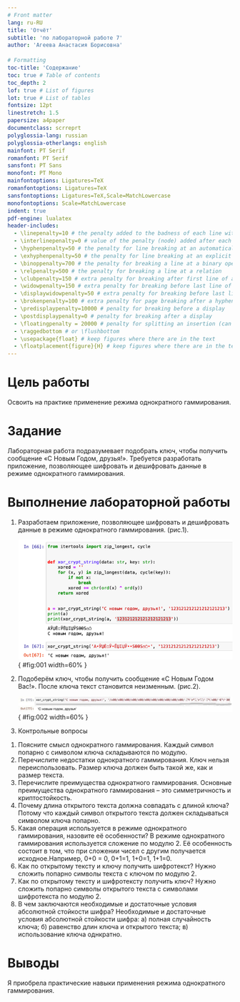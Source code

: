 ```yaml
---
# Front matter
lang: ru-RU
title: 'Отчёт'
subtitle: 'по лабораторной работе 7'
author: 'Агеева Анастасия Борисовна'

# Formatting
toc-title: 'Содержание'
toc: true # Table of contents
toc_depth: 2
lof: true # List of figures
lot: true # List of tables
fontsize: 12pt
linestretch: 1.5
papersize: a4paper
documentclass: scrreprt
polyglossia-lang: russian
polyglossia-otherlangs: english
mainfont: PT Serif
romanfont: PT Serif
sansfont: PT Sans
monofont: PT Mono
mainfontoptions: Ligatures=TeX
romanfontoptions: Ligatures=TeX
sansfontoptions: Ligatures=TeX,Scale=MatchLowercase
monofontoptions: Scale=MatchLowercase
indent: true
pdf-engine: lualatex
header-includes:
  - \linepenalty=10 # the penalty added to the badness of each line within a paragraph (no associated penalty node) Increasing the value makes tex try to have fewer lines in the paragraph.
  - \interlinepenalty=0 # value of the penalty (node) added after each line of a paragraph.
  - \hyphenpenalty=50 # the penalty for line breaking at an automatically inserted hyphen
  - \exhyphenpenalty=50 # the penalty for line breaking at an explicit hyphen
  - \binoppenalty=700 # the penalty for breaking a line at a binary operator
  - \relpenalty=500 # the penalty for breaking a line at a relation
  - \clubpenalty=150 # extra penalty for breaking after first line of a paragraph
  - \widowpenalty=150 # extra penalty for breaking before last line of a paragraph
  - \displaywidowpenalty=50 # extra penalty for breaking before last line before a display math
  - \brokenpenalty=100 # extra penalty for page breaking after a hyphenated line
  - \predisplaypenalty=10000 # penalty for breaking before a display
  - \postdisplaypenalty=0 # penalty for breaking after a display
  - \floatingpenalty = 20000 # penalty for splitting an insertion (can only be split footnote in standard LaTeX)
  - \raggedbottom # or \flushbottom
  - \usepackage{float} # keep figures where there are in the text
  - \floatplacement{figure}{H} # keep figures where there are in the text
---
```


# Цель работы

Освоить на практике применение режима однократного гаммирования.

# Задание

Лабораторная работа подразумевает подобрать ключ, чтобы получить сообщение «С Новым Годом, друзья!». Требуется разработать приложение, позволяющее шифровать и дешифровать данные в режиме однократного гаммирования.

# Выполнение лабораторной работы

1. Разработаем приложение, позволяющее шифровать и
дешифровать данные в режиме однократного гаммирования. (рис.1).

   ![рис.1. Программа.](images/1.jpg){ #fig:001 width=60% }

2. Подоберём ключ, чтобы получить сообщение «С Новым Годом Вас!». После ключа текст становится неизменным. (рис.2).

   ![рис.2. Определение ключа.](images/2.jpg){ #fig:002 width=60% }

3. Контрольные вопросы
1) Поясните смысл однократного гаммирования.
Каждый символ попарно с символом ключа складываются по модулю.
2) Перечислите недостатки однократного гаммирования.
Ключ нельзя переиспользовать. Размер ключа должен быть такой же, как и размер текста.
3) Перечислите преимущества однократного гаммирования.
Основные преимущества однократного гаммирования – это симметричность и криптостойкость.
4) Почему длина открытого текста должна совпадать с длиной ключа?
Потому что каждый символ открытого текста должен складываться символом ключа попарно.
5) Какая операция используется в режиме однократного гаммирования, назовите её особенности?
В режиме однократного гаммирования используется сложение по модулю 2.
Её особенность состоит в том, что при сложении чисел с другим получается исходное.Например, 0+0 = 0, 0+1=1, 1+0=1, 1+1=0.
6) Как по открытому тексту и ключу получить шифротекст?
Нужно сложить попарно символы текста с ключом по модулю 2.
7) Как по открытому тексту и шифротексту получить ключ?
Нужно сложить попарно символы открытого текста с символами шифротекста по модулю 2.
8) В чем заключаются необходимые и достаточные условия абсолютной стойкости шифра?
Необходимые и достаточные условия абсолютной стойкости шифра:
а) полная случайность ключа;
б) равенство длин ключа и открытого текста;
в) использование ключа однкратно.

# Выводы

Я приобрела практические навыки применения режима однократного гаммирования.

